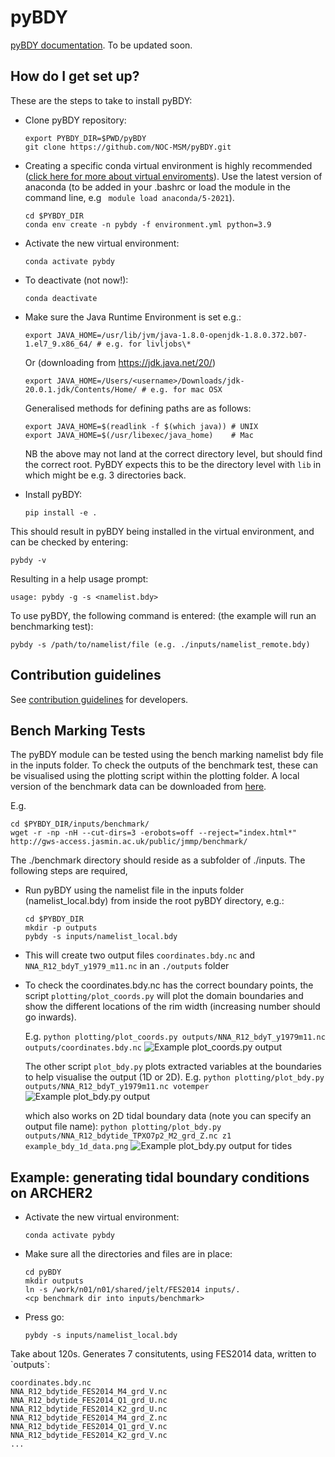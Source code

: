 # pyBDY

[pyBDY documentation](http://pynemo.readthedocs.io/en/latest/index.html). To be updated soon.

## How do I get set up?

These are the steps to take to install pyBDY:

- Clone pyBDY repository:

    ```
    export PYBDY_DIR=$PWD/pyBDY
    git clone https://github.com/NOC-MSM/pyBDY.git
    ```

- Creating a specific conda virtual environment is highly recommended ([click here for more about virtual
    enviroments](https://docs.conda.io/projects/conda/en/latest/user-guide/tasks/manage-environments.html)).
    Use the latest version of anaconda (to be added in your .bashrc or load the module in the command line, e.g ` module load anaconda/5-2021`).

    ```
    cd $PYBDY_DIR
    conda env create -n pybdy -f environment.yml python=3.9
    ```

- Activate the new virtual environment:

    ```
    conda activate pybdy
    ```

- To deactivate (not now!):

    ```
    conda deactivate
    ```

- Make sure the Java Runtime Environment is set e.g.:

    ```
    export JAVA_HOME=/usr/lib/jvm/java-1.8.0-openjdk-1.8.0.372.b07-1.el7_9.x86_64/ # e.g. for livljobs\*
    ```

    Or (downloading from https://jdk.java.net/20/)

    ```
    export JAVA_HOME=/Users/<username>/Downloads/jdk-20.0.1.jdk/Contents/Home/ # e.g. for mac OSX
    ```

    Generalised methods for defining paths are as follows:

    ```
    export JAVA_HOME=$(readlink -f $(which java)) # UNIX
    export JAVA_HOME=$(/usr/libexec/java_home)    # Mac

    ```

    NB the above may not land at the correct directory level, but should find
    the correct root. PyBDY expects this to be the directory level with `lib`
    in which might be e.g. 3 directories back.

- Install pyBDY:

    ```
    pip install -e .
    ```

This should result in pyBDY being installed in the virtual environment,
and can be checked by entering:

```
pybdy -v
```

Resulting in a help usage prompt:

```
usage: pybdy -g -s <namelist.bdy>
```

To use pyBDY, the following command is entered: (the example will run
an benchmarking test):

```
pybdy -s /path/to/namelist/file (e.g. ./inputs/namelist_remote.bdy)
```

## Contribution guidelines

See [contribution guidelines](contribution_guidelines.md) for developers.

## Bench Marking Tests

The pyBDY module can be tested using the bench marking namelist bdy
file in the inputs folder. To check the outputs of the benchmark test,
these can be visualised using the plotting script within the
plotting folder. A local version of the benchmark data can be
downloaded from
[here](https://gws-access.jasmin.ac.uk/public/jmmp/benchmark/).

E.g.

```
cd $PYBDY_DIR/inputs/benchmark/
wget -r -np -nH --cut-dirs=3 -erobots=off --reject="index.html*" http://gws-access.jasmin.ac.uk/public/jmmp/benchmark/
```

The
./benchmark directory should reside as a subfolder of ./inputs. The
following steps are required,

- Run pyBDY using the namelist file in the inputs folder
    (namelist_local.bdy) from inside the root pyBDY directory, e.g.:

    ```
    cd $PYBDY_DIR
    mkdir -p outputs
    pybdy -s inputs/namelist_local.bdy
    ```

- This will create two output files `coordinates.bdy.nc` and
    `NNA_R12_bdyT_y1979_m11.nc` in an `./outputs` folder

- To check the coordinates.bdy.nc has the correct boundary points, the
    script `plotting/plot_coords.py` will plot the domain boundaries and show
    the different locations of the rim width (increasing number should
    go inwards).

    E.g.
    `python plotting/plot_coords.py outputs/NNA_R12_bdyT_y1979m11.nc outputs/coordinates.bdy.nc`
    ![Example plot_coords.py output](/screenshots/example_coords.png)

    The other script `plot_bdy.py` plots extracted variables at the boundaries to help visualise the output (1D or 2D).
    E.g.
    `python plotting/plot_bdy.py outputs/NNA_R12_bdyT_y1979m11.nc votemper`
    ![Example plot_bdy.py output](/screenshots/example_bdy_data.png)

    which also works on 2D tidal boundary data (note you can specify an output file name):
    `python plotting/plot_bdy.py outputs/NNA_R12_bdytide_TPXO7p2_M2_grd_Z.nc z1 example_bdy_1d_data.png`
    ![Example plot_bdy.py output for tides](/screenshots/example_bdy_1d_data.png)

## Example: generating tidal boundary conditions on ARCHER2

- Activate the new virtual environment:

    ```
    conda activate pybdy
    ```

- Make sure all the directories and files are in place:

    ```
    cd pyBDY
    mkdir outputs
    ln -s /work/n01/n01/shared/jelt/FES2014 inputs/.
    <cp benchmark dir into inputs/benchmark>
    ```

- Press go:

    ```
    pybdy -s inputs/namelist_local.bdy
    ```

Take about 120s. Generates 7 consitutents, using FES2014 data, written
to \`outputs\`:

```
coordinates.bdy.nc
NNA_R12_bdytide_FES2014_M4_grd_V.nc
NNA_R12_bdytide_FES2014_Q1_grd_U.nc
NNA_R12_bdytide_FES2014_K2_grd_U.nc
NNA_R12_bdytide_FES2014_M4_grd_Z.nc
NNA_R12_bdytide_FES2014_Q1_grd_V.nc
NNA_R12_bdytide_FES2014_K2_grd_V.nc
...
```
